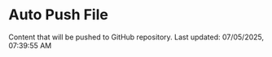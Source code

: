 # Auto Push File

Content that will be pushed to GitHub repository.
Last updated: 07/05/2025, 07:39:55 AM